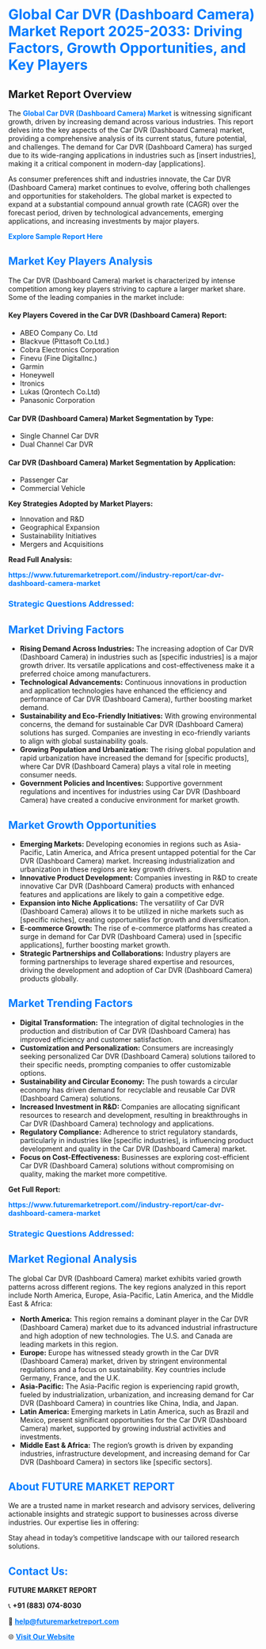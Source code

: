 <h1 style="color: #007BFF;">Global Car DVR (Dashboard Camera) Market Report 2025-2033: Driving Factors, Growth Opportunities, and Key Players</h1>

<section id="overview">
<h2>Market Report Overview</h2>
<p>The <a href="https://www.futuremarketreport.com//industry-report/car-dvr-dashboard-camera-market" style="color: #007BFF; text-decoration: none;"><strong>Global Car DVR (Dashboard Camera) Market</strong></a> is witnessing significant growth, driven by increasing demand across various industries. This report delves into the key aspects of the Car DVR (Dashboard Camera) market, providing a comprehensive analysis of its current status, future potential, and challenges. The demand for Car DVR (Dashboard Camera) has surged due to its wide-ranging applications in industries such as [insert industries], making it a critical component in modern-day [applications].</p>
<p>As consumer preferences shift and industries innovate, the Car DVR (Dashboard Camera) market continues to evolve, offering both challenges and opportunities for stakeholders. The global market is expected to expand at a substantial compound annual growth rate (CAGR) over the forecast period, driven by technological advancements, emerging applications, and increasing investments by major players.</p>
</section>

<section id="overview">
<p><a href="https://www.futuremarketreport.com//request-sample/reportId=85435" style="color: #007BFF; text-decoration: none;"><strong>Explore Sample Report Here</strong></a></p>
</section>

<section id="key-players">
<h2 style="color: #007BFF;">Market Key Players Analysis</h2>
<p>The Car DVR (Dashboard Camera) market is characterized by intense competition among key players striving to capture a larger market share. Some of the leading companies in the market include:</p>
<h4>Key Players Covered in the Car DVR (Dashboard Camera) Report:</h4>
<ul><li>ABEO Company Co. Ltd</li><li>Blackvue (Pittasoft Co.Ltd.)</li><li>Cobra Electronics Corporation</li><li>Finevu (Fine DigitalInc.)</li><li>Garmin</li><li>Honeywell</li><li>Itronics</li><li>Lukas (Qrontech Co.Ltd)</li><li>Panasonic Corporation</li></ul>
<h4>Car DVR (Dashboard Camera) Market Segmentation by Type:</h4>
<ul><li>Single Channel Car DVR</li><li>Dual Channel Car DVR</li></ul>

<h4>Car DVR (Dashboard Camera) Market Segmentation by Application:</h4>
<ul><li>Passenger Car</li><li>Commercial Vehicle</li></ul>
<p><strong>Key Strategies Adopted by Market Players:</strong></p>
<ul>
<li>Innovation and R&D</li>
<li>Geographical Expansion</li>
<li>Sustainability Initiatives</li>
<li>Mergers and Acquisitions</li>
</ul>
</section>

<section>
<p><strong>Read Full Analysis: </strong></p><a href="https://www.futuremarketreport.com//industry-report/car-dvr-dashboard-camera-market" style="color: #007BFF; text-decoration: none;"><strong>https://www.futuremarketreport.com//industry-report/car-dvr-dashboard-camera-market</strong></a>
<h3 style="color: #007BFF;">Strategic Questions Addressed:</h3>
</section>

<section id="driving-factors">
<h2 style="color: #007BFF;">Market Driving Factors</h2>
<ul>
<li><strong>Rising Demand Across Industries:</strong> The increasing adoption of Car DVR (Dashboard Camera) in industries such as [specific industries] is a major growth driver. Its versatile applications and cost-effectiveness make it a preferred choice among manufacturers.</li>
<li><strong>Technological Advancements:</strong> Continuous innovations in production and application technologies have enhanced the efficiency and performance of Car DVR (Dashboard Camera), further boosting market demand.</li>
<li><strong>Sustainability and Eco-Friendly Initiatives:</strong> With growing environmental concerns, the demand for sustainable Car DVR (Dashboard Camera) solutions has surged. Companies are investing in eco-friendly variants to align with global sustainability goals.</li>
<li><strong>Growing Population and Urbanization:</strong> The rising global population and rapid urbanization have increased the demand for [specific products], where Car DVR (Dashboard Camera) plays a vital role in meeting consumer needs.</li>
<li><strong>Government Policies and Incentives:</strong> Supportive government regulations and incentives for industries using Car DVR (Dashboard Camera) have created a conducive environment for market growth.</li>
</ul>
</section>

<section id="growth-opportunities">
<h2 style="color: #007BFF;">Market Growth Opportunities</h2>
<ul>
<li><strong>Emerging Markets:</strong> Developing economies in regions such as Asia-Pacific, Latin America, and Africa present untapped potential for the Car DVR (Dashboard Camera) market. Increasing industrialization and urbanization in these regions are key growth drivers.</li>
<li><strong>Innovative Product Development:</strong> Companies investing in R&D to create innovative Car DVR (Dashboard Camera) products with enhanced features and applications are likely to gain a competitive edge.</li>
<li><strong>Expansion into Niche Applications:</strong> The versatility of Car DVR (Dashboard Camera) allows it to be utilized in niche markets such as [specific niches], creating opportunities for growth and diversification.</li>
<li><strong>E-commerce Growth:</strong> The rise of e-commerce platforms has created a surge in demand for Car DVR (Dashboard Camera) used in [specific applications], further boosting market growth.</li>
<li><strong>Strategic Partnerships and Collaborations:</strong> Industry players are forming partnerships to leverage shared expertise and resources, driving the development and adoption of Car DVR (Dashboard Camera) products globally.</li>
</ul>
</section>

<section id="trending-factors">
<h2 style="color: #007BFF;">Market Trending Factors</h2>
<ul>
<li><strong>Digital Transformation:</strong> The integration of digital technologies in the production and distribution of Car DVR (Dashboard Camera) has improved efficiency and customer satisfaction.</li>
<li><strong>Customization and Personalization:</strong> Consumers are increasingly seeking personalized Car DVR (Dashboard Camera) solutions tailored to their specific needs, prompting companies to offer customizable options.</li>
<li><strong>Sustainability and Circular Economy:</strong> The push towards a circular economy has driven demand for recyclable and reusable Car DVR (Dashboard Camera) solutions.</li>
<li><strong>Increased Investment in R&D:</strong> Companies are allocating significant resources to research and development, resulting in breakthroughs in Car DVR (Dashboard Camera) technology and applications.</li>
<li><strong>Regulatory Compliance:</strong> Adherence to strict regulatory standards, particularly in industries like [specific industries], is influencing product development and quality in the Car DVR (Dashboard Camera) market.</li>
<li><strong>Focus on Cost-Effectiveness:</strong> Businesses are exploring cost-efficient Car DVR (Dashboard Camera) solutions without compromising on quality, making the market more competitive.</li>
</ul>
</section>

<section>
<p><strong>Get Full Report: </strong></p><a href="https://www.futuremarketreport.com//industry-report/car-dvr-dashboard-camera-market" style="color: #007BFF; text-decoration: none;"><strong>https://www.futuremarketreport.com//industry-report/car-dvr-dashboard-camera-market</strong></a>
<h3 style="color: #007BFF;">Strategic Questions Addressed:</h3>
</section>


<section id="regional-analysis">
<h2 style="color: #007BFF;">Market Regional Analysis</h2>
<p>The global Car DVR (Dashboard Camera) market exhibits varied growth patterns across different regions. The key regions analyzed in this report include North America, Europe, Asia-Pacific, Latin America, and the Middle East & Africa:</p>
<ul>
<li><strong>North America:</strong> This region remains a dominant player in the Car DVR (Dashboard Camera) market due to its advanced industrial infrastructure and high adoption of new technologies. The U.S. and Canada are leading markets in this region.</li>
<li><strong>Europe:</strong> Europe has witnessed steady growth in the Car DVR (Dashboard Camera) market, driven by stringent environmental regulations and a focus on sustainability. Key countries include Germany, France, and the U.K.</li>
<li><strong>Asia-Pacific:</strong> The Asia-Pacific region is experiencing rapid growth, fueled by industrialization, urbanization, and increasing demand for Car DVR (Dashboard Camera) in countries like China, India, and Japan.</li>
<li><strong>Latin America:</strong> Emerging markets in Latin America, such as Brazil and Mexico, present significant opportunities for the Car DVR (Dashboard Camera) market, supported by growing industrial activities and investments.</li>
<li><strong>Middle East & Africa:</strong> The region’s growth is driven by expanding industries, infrastructure development, and increasing demand for Car DVR (Dashboard Camera) in sectors like [specific sectors].</li>
</ul>
</section>

<footer>
<h2 style="color: #007BFF;">About FUTURE MARKET REPORT</h2>
<p>We are a trusted name in market research and advisory services, delivering actionable insights and strategic support to businesses across diverse industries. Our expertise lies in offering:</p>

<p>Stay ahead in today’s competitive landscape with our tailored research solutions.</p>

<h2 style="color: #007BFF;">Contact Us:</h2>
<p><strong>FUTURE MARKET REPORT</strong></p>
<p>📞 <strong>+91 (883) 074-8030</strong></p>
<p>📧 <strong><a href="mailto:help@futuremarketreport.com" style="color: #007BFF;">help@futuremarketreport.com</a></strong></p>
<p>🌐 <strong><a href="https://www.futuremarketreport.com/" style="color: #007BFF;">Visit Our Website</a></strong></p>
</footer>